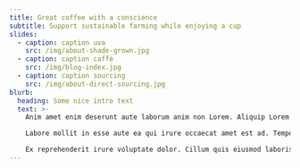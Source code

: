 ```yaml
---
title: Great coffee with a conscience
subtitle: Support sustainable farming while enjoying a cup
slides:
  - caption: caption uva
    src: /img/about-shade-grown.jpg
  - caption: caption caffè
    src: /img/blog-index.jpg
  - caption: caption sourcing
    src: /img/about-direct-sourcing.jpg
blurb:
  heading: Some nice intro text
  text: >-
    Anim amet enim deserunt aute laborum anim non Lorem. Aliquip Lorem aliqua esse laboris nostrud fugiat duis culpa laborum duis pariatur cillum quis adipisicing. Incididunt ex nostrud consequat in elit exercitation do commodo. Mollit occaecat ut ad ea qui minim enim veniam. Dolore irure dolore cupidatat nostrud est aliquip elit.

    Labore mollit in esse aute ea qui irure occaecat amet est ad. Tempor enim quis duis eu. Veniam incididunt laboris magna incididunt aute aliqua elit labore.

    Ex reprehenderit irure voluptate dolor. Cillum quis eiusmod laboris sit tempor amet magna nostrud laborum. Exercitation voluptate sunt aute laboris occaecat laborum do qui Lorem qui commodo eiusmod.
---
```


